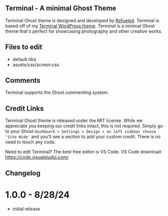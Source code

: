 ## Terminal - A minimal Ghost Theme

Terminal Ghost theme is designed and developed by [Refueled](https://refueled.net). Terminal is based off of my [Terminal WordPress theme](https://wordpress.org/themes/untitled/). Terminal is a minimal Ghost theme that's perfect for showcasing photography and other creative works.

## Files to edit
 * default.hbs
 * assets/css/screen.css

## Comments

Terminal supports the Ghost commenting system.

## Credit Links
Terminal Ghost theme is released under the MIT license. While we appreciate you keeping our credit links intact, this is not required. Simply go to your Ghost `dashboard > Settings > Design > on left sidebar choose 'Site Wide'` and you'll see a section to add your custom credit. There is no need to touch any code.

Need to edit Terminal? The best free editor is VS Code. VS Code download:
https://code.visualstudio.com/

## Changelog
# 1.0.0 - 8/28/24
* initial release


